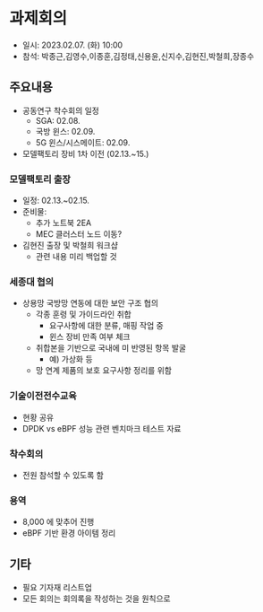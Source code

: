 # 과제회의
- 일시: 2023.02.07. (화) 10:00
- 참석: 박종근,김영수,이종훈,김정태,신용윤,신지수,김현진,박철희,장종수

## 주요내용
- 공동연구 착수회의 일정
  - SGA: 02.08.
  - 국방 윈스: 02.09.
  - 5G 윈스/시스메이트: 02.09.
- 모델팩토리 장비 1차 이전 (02.13.~15.)

### 모델팩토리 출장
- 일정: 02.13.~02.15.
- 준비물:
  - 추가 노트북 2EA
  - MEC 클러스터 노드 이동?
- 김현진 출장 및 박철희 워크샵
  - 관련 내용 미리 백업할 것

### 세종대 협의
- 상용망 국방망 연동에 대한 보안 구조 협의
  - 각종 훈령 및 가이드라인 취합
    - 요구사항에 대한 분류, 매핑 작업 중
    - 윈스 장비 만족 여부 체크
  - 취합본을 기반으로 국내에 미 반영된 항목 발굴
    - 예) 가상화 등
  - 망 연계 제품의 보호 요구사항 정리를 위함

### 기술이전전수교육
- 현황 공유
- DPDK vs eBPF 성능 관련 벤치마크 테스트 자료

### 착수회의
- 전원 참석할 수 있도록 함

### 용역
- 8,000 에 맞추어 진행
- eBPF 기반 환경 아이템 정리

## 기타
- 필요 기자재 리스트업
- 모든 회의는 회의록을 작성하는 것을 원칙으로 

